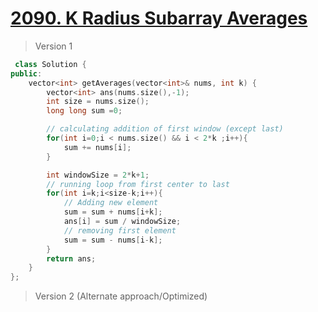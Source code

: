 # [2090. K Radius Subarray Averages](https://leetcode.com/problems/k-radius-subarray-averages/)
> Version 1
```c++
 class Solution {
public:
    vector<int> getAverages(vector<int>& nums, int k) {
        vector<int> ans(nums.size(),-1);
        int size = nums.size();
        long long sum =0;

        // calculating addition of first window (except last)
        for(int i=0;i < nums.size() && i < 2*k ;i++){
            sum += nums[i];
        }

        int windowSize = 2*k+1;
        // running loop from first center to last      
        for(int i=k;i<size-k;i++){
            // Adding new element
            sum = sum + nums[i+k];
            ans[i] = sum / windowSize;
            // removing first element
            sum = sum - nums[i-k];
        }
        return ans;
    }
};


```

> Version 2 (Alternate approach/Optimized)